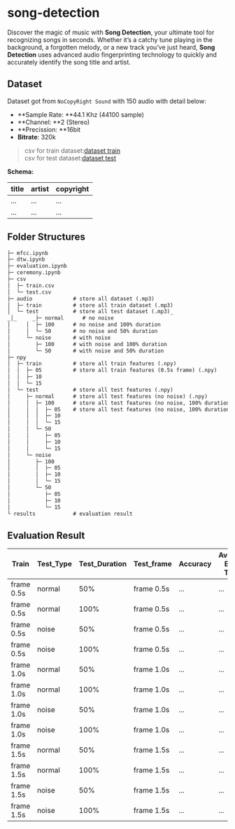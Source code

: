 # song-detection

Discover the magic of music with **Song Detection**, your ultimate tool for recognizing songs in seconds. Whether it’s a catchy tune playing in the background, a forgotten melody, or a new track you’ve just heard, **Song Detection** uses advanced audio fingerprinting technology to quickly and accurately identify the song title and artist.

## Dataset
Dataset got from `NoCopyRight Sound` with 150 audio with detail below:

- **Sample Rate: **44.1 Khz (44100 sample)
- **Channel: **2 (Stereo)
- **Precission: **16bit
- **Bitrate**: 320k

> csv for train dataset:[﻿dataset train](https://docs.google.com/spreadsheets/d/1-JBYn8MiLIcnJwqT2j33H7iEbVIgCUDNdG68yBDW5zc/export?format=csv&id=1-JBYn8MiLIcnJwqT2j33H7iEbVIgCUDNdG68yBDW5zc&gid=1280949540)  
> csv for test dataset:[﻿dataset test](https://docs.google.com/spreadsheets/d/1-JBYn8MiLIcnJwqT2j33H7iEbVIgCUDNdG68yBDW5zc/export?format=csv&id=1-JBYn8MiLIcnJwqT2j33H7iEbVIgCUDNdG68yBDW5zc&gid=328562984) 

**Schema:**

| title | artist | copyright |
| ----- | ----- | ----- |
| ... | ... | ... |
| ... | ... | ... |


## Folder Structures
```markdown
├─ mfcc.ipynb
├─ dtw.ipynb
├─ evaluation.ipynb
├─ ceremony.ipynb
├─ csv
│  ├─ train.csv
│  └─ test.csv
├─ audio             # store all dataset (.mp3)
│  ├─ train          # store all train dataset (.mp3)
│  └─ test           # store all test dataset (.mp3)_
_│_     _├─ normal      # no noise
│     │  ├─ 100      # no noise and 100% duration
│     │  └─ 50       # no noise and 50% duration
│     └─ noise       # with noise
│        ├─ 100      # with noise and 100% duration
│        └─ 50       # with noise and 50% duration
├─ npy
│  ├─ train          # store all train features (.npy)
│  │  ├─ 05          # store all train features (0.5s frame) (.npy)
│  │  ├─ 10
│  │  └─ 15
│  └─ test           # store all test features (.npy)
│     ├─ normal      # store all test features (no noise) (.npy)
│     │  ├─ 100      # store all test features (no noise, 100% duration) (.npy)     
│     │  │  ├─ 05    # store all test features (no noise, 100% duration, 0.5s frame) (.npy)
│     │  │  ├─ 10
│     │  │  └─ 15
│     │  └─ 50
│     │     ├─ 05
│     │     ├─ 10
│     │     └─ 15
│     └─ noise
│        ├─ 100
│        │  ├─ 05
│        │  ├─ 10
│        │  └─ 15
│        └─ 50
│           ├─ 05
│           ├─ 10
│           └─ 15
└ results            # evaluation result
```


## Evaluation Result
| Train | Test_Type | Test_Duration | Test_frame | Accuracy | Average Exec Time |
| ----- | ----- | ----- | ----- | ----- | ----- |
| frame 0.5s | normal | 50% | frame 0.5s | ... | ... |
| frame 0.5s | normal | 100% | frame 0.5s | ... | ... |
| frame 0.5s | noise | 50% | frame 0.5s | ... | ... |
| frame 0.5s | noise | 100% | frame 0.5s | ... | ... |
| frame 1.0s | normal | 50% | frame 1.0s | ... | ... |
| frame 1.0s | normal | 100% | frame 1.0s | ... | ... |
| frame 1.0s | noise | 50% | frame 1.0s | ... | ... |
| frame 1.0s | noise | 100% | frame 1.0s | ... | ... |
| frame 1.5s | normal | 50% | frame 1.5s | ... | ... |
| frame 1.5s | normal | 100% | frame 1.5s | ... | ... |
| frame 1.5s | noise | 50% | frame 1.5s | ... | ... |
| frame 1.5s | noise | 100% | frame 1.5s | ... | ... |


